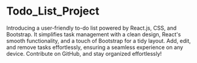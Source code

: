 # Todo_List_Project
Introducing a user-friendly to-do list powered by React.js, CSS, and Bootstrap. It simplifies task management with a clean design, React's smooth functionality, and a touch of Bootstrap for a tidy layout. Add, edit, and remove tasks effortlessly, ensuring a seamless experience on any device. Contribute on GitHub, and stay organized effortlessly!
